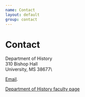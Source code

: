 ```yaml
---
name: Contact
layout: default
group: contact
---
```


<h1 class="page-header text-center"> Contact </h1>

Department of History\
310 Bishop Hall\
University, MS 38677\\


[Email](mailto:ebpayne@olemiss.edu).

[Department of History faculty page](https://history.olemiss.edu/eva-payne/)